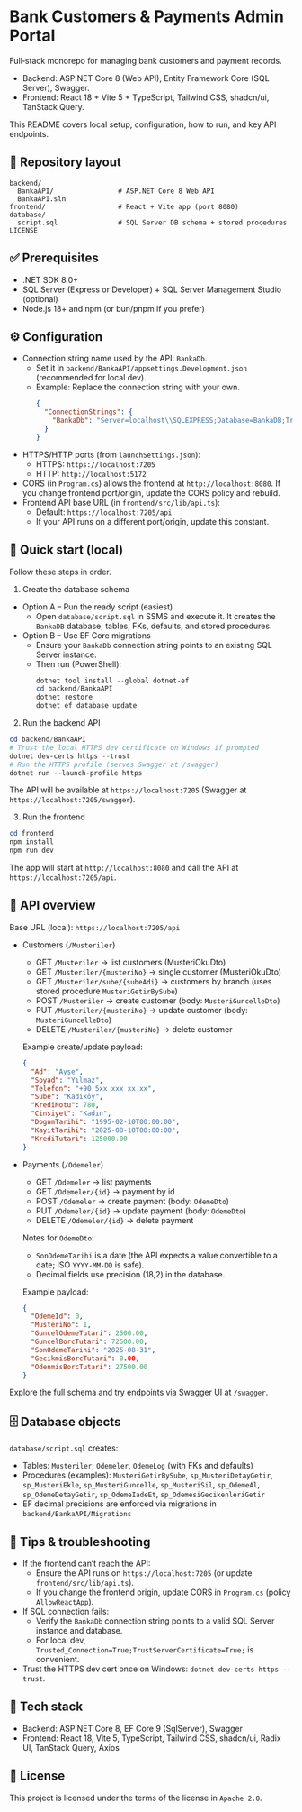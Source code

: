# Bank Customers & Payments Admin Portal

Full‑stack monorepo for managing bank customers and payment records.
- Backend: ASP.NET Core 8 (Web API), Entity Framework Core (SQL Server), Swagger.
- Frontend: React 18 + Vite 5 + TypeScript, Tailwind CSS, shadcn/ui, TanStack Query.

This README covers local setup, configuration, how to run, and key API endpoints.

## 🧭 Repository layout

```
backend/
  BankaAPI/                # ASP.NET Core 8 Web API
  BankaAPI.sln
frontend/                  # React + Vite app (port 8080)
database/
  script.sql               # SQL Server DB schema + stored procedures
LICENSE
```

## ✅ Prerequisites

- .NET SDK 8.0+
- SQL Server (Express or Developer) + SQL Server Management Studio (optional)
- Node.js 18+ and npm (or bun/pnpm if you prefer)

## ⚙️ Configuration

- Connection string name used by the API: `BankaDb`.
  - Set it in `backend/BankaAPI/appsettings.Development.json` (recommended for local dev).
  - Example:
    Replace the connection string with your own.
    ```json
    {
      "ConnectionStrings": {
        "BankaDb": "Server=localhost\\SQLEXPRESS;Database=BankaDB;Trusted_Connection=True;TrustServerCertificate=True;"
      }
    }
    ```
- HTTPS/HTTP ports (from `launchSettings.json`):
  - HTTPS: `https://localhost:7205`
  - HTTP: `http://localhost:5172`
- CORS (in `Program.cs`) allows the frontend at `http://localhost:8080`. If you change frontend port/origin, update the CORS policy and rebuild.
- Frontend API base URL (in `frontend/src/lib/api.ts`):
  - Default: `https://localhost:7205/api`
  - If your API runs on a different port/origin, update this constant.

## 🚀 Quick start (local)

Follow these steps in order.

1) Create the database schema
- Option A – Run the ready script (easiest)
  - Open `database/script.sql` in SSMS and execute it. It creates the `BankaDB` database, tables, FKs, defaults, and stored procedures.
- Option B – Use EF Core migrations
  - Ensure your `BankaDb` connection string points to an existing SQL Server instance.
  - Then run (PowerShell):
    ```powershell
    dotnet tool install --global dotnet-ef
    cd backend/BankaAPI
    dotnet restore
    dotnet ef database update
    ```

2) Run the backend API
```powershell
cd backend/BankaAPI
# Trust the local HTTPS dev certificate on Windows if prompted
dotnet dev-certs https --trust
# Run the HTTPS profile (serves Swagger at /swagger)
dotnet run --launch-profile https
```
The API will be available at `https://localhost:7205` (Swagger at `https://localhost:7205/swagger`).

3) Run the frontend
```powershell
cd frontend
npm install
npm run dev
```
The app will start at `http://localhost:8080` and call the API at `https://localhost:7205/api`.

## 🔌 API overview

Base URL (local): `https://localhost:7205/api`

- Customers (`/Musteriler`)
  - GET `/Musteriler` → list customers (MusteriOkuDto)
  - GET `/Musteriler/{musteriNo}` → single customer (MusteriOkuDto)
  - GET `/Musteriler/sube/{subeAdi}` → customers by branch (uses stored procedure `MusteriGetirBySube`)
  - POST `/Musteriler` → create customer (body: `MusteriGuncelleDto`)
  - PUT `/Musteriler/{musteriNo}` → update customer (body: `MusteriGuncelleDto`)
  - DELETE `/Musteriler/{musteriNo}` → delete customer

  Example create/update payload:
  ```json
  {
    "Ad": "Ayşe",
    "Soyad": "Yılmaz",
    "Telefon": "+90 5xx xxx xx xx",
    "Sube": "Kadıköy",
    "KrediNotu": 780,
    "Cinsiyet": "Kadın",
    "DogumTarihi": "1995-02-10T00:00:00",
    "KayitTarihi": "2025-08-10T00:00:00",
    "KrediTutari": 125000.00
  }
  ```

- Payments (`/Odemeler`)
  - GET `/Odemeler` → list payments
  - GET `/Odemeler/{id}` → payment by id
  - POST `/Odemeler` → create payment (body: `OdemeDto`)
  - PUT `/Odemeler/{id}` → update payment (body: `OdemeDto`)
  - DELETE `/Odemeler/{id}` → delete payment

  Notes for `OdemeDto`:
  - `SonOdemeTarihi` is a date (the API expects a value convertible to a date; ISO `YYYY-MM-DD` is safe).
  - Decimal fields use precision (18,2) in the database.

  Example payload:
  ```json
  {
    "OdemeId": 0,
    "MusteriNo": 1,
    "GuncelOdemeTutari": 2500.00,
    "GuncelBorcTutari": 72500.00,
    "SonOdemeTarihi": "2025-08-31",
    "GecikmisBorcTutari": 0.00,
    "OdenmisBorcTutari": 27500.00
  }
  ```

Explore the full schema and try endpoints via Swagger UI at `/swagger`.

## 🗄️ Database objects

`database/script.sql` creates:
- Tables: `Musteriler`, `Odemeler`, `OdemeLog` (with FKs and defaults)
- Procedures (examples): `MusteriGetirBySube`, `sp_MusteriDetayGetir`, `sp_MusteriEkle`, `sp_MusteriGuncelle`, `sp_MusteriSil`, `sp_OdemeAl`, `sp_OdemeDetayGetir`, `sp_OdemeIadeEt`, `sp_OdemesiGecikenleriGetir`
- EF decimal precisions are enforced via migrations in `backend/BankaAPI/Migrations`

## 🔧 Tips & troubleshooting

- If the frontend can’t reach the API:
  - Ensure the API runs on `https://localhost:7205` (or update `frontend/src/lib/api.ts`).
  - If you change the frontend origin, update CORS in `Program.cs` (policy `AllowReactApp`).
- If SQL connection fails:
  - Verify the `BankaDb` connection string points to a valid SQL Server instance and database.
  - For local dev, `Trusted_Connection=True;TrustServerCertificate=True;` is convenient.
- Trust the HTTPS dev cert once on Windows: `dotnet dev-certs https --trust`.

## 🧰 Tech stack

- Backend: ASP.NET Core 8, EF Core 9 (SqlServer), Swagger
- Frontend: React 18, Vite 5, TypeScript, Tailwind CSS, shadcn/ui, Radix UI, TanStack Query, Axios

## 📜 License

This project is licensed under the terms of the license in `Apache 2.0`.
